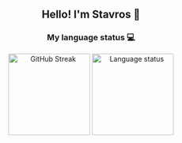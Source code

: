 <div align="center">
    <h2>Hello! I'm Stavros 👋</h2>
</div>
<div align="center">
    <h3>My language status 💻</h3>
    <img src="https://github-readme-stats.vercel.app/api?username=steveiliop56&show_icons=true&theme=transparent&bg_color=00000000" alt="GitHub Streak" height="165">
    <img src="https://github-readme-stats.vercel.app/api/top-langs/?username=steveiliop56&layout=compact&theme=transparent&bg_color=00000000" alt="Language status" height="165">
</div>
